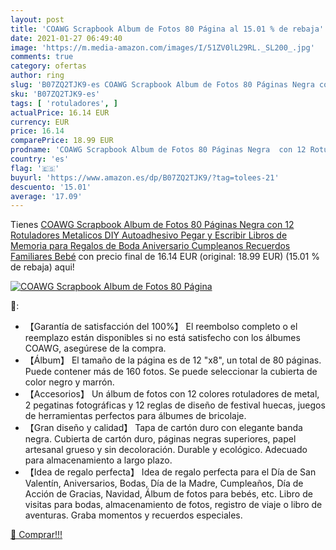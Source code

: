 ```yaml
---
layout: post
title: 'COAWG Scrapbook Album de Fotos 80 Página al 15.01 % de rebaja'
date: 2021-01-27 06:49:40
image: 'https://m.media-amazon.com/images/I/51ZV0lL29RL._SL200_.jpg'
comments: true
category: ofertas
author: ring
slug: 'B07ZQ2TJK9-es COAWG Scrapbook Album de Fotos 80 Páginas Negra con 12...'
sku: 'B07ZQ2TJK9-es'
tags: [ 'rotuladores', ]
actualPrice: 16.14 EUR
currency: EUR
price: 16.14
comparePrice: 18.99 EUR
prodname: 'COAWG Scrapbook Album de Fotos 80 Páginas Negra  con 12 Rotuladores Metalicos DIY Autoadhesivo Pegar y Escribir Libros de Memoria para Regalos de Boda Aniversario Cumpleanos Recuerdos Familiares Bebé'
country: 'es'
flag: '🇪🇸'
buyurl: 'https://www.amazon.es/dp/B07ZQ2TJK9/?tag=tolees-21'
descuento: '15.01'
average: '17.09'
---
```


Tienes [COAWG Scrapbook Album de Fotos 80 Páginas Negra  con 12 Rotuladores Metalicos DIY Autoadhesivo Pegar y Escribir Libros de Memoria para Regalos de Boda Aniversario Cumpleanos Recuerdos Familiares Bebé](https://www.amazon.es/dp/B07ZQ2TJK9/?tag=tolees-21) con precio final de  16.14 EUR (original: 18.99 EUR) (15.01 %  de rebaja) aqui!

[![COAWG Scrapbook Album de Fotos 80 Página](https://m.media-amazon.com/images/I/51ZV0lL29RL._SL200_.jpg)](https://www.amazon.es/dp/B07ZQ2TJK9/?tag=tolees-21)

🔎:

- 【Garantía de satisfacción del 100%】 El reembolso completo o el reemplazo están disponibles si no está satisfecho con los álbumes COAWG, asegúrese de la compra.
- 【Álbum】 El tamaño de la página es de 12 "x8", un total de 80 páginas. Puede contener más de 160 fotos. Se puede seleccionar la cubierta de color negro y marrón.
- 【Accesorios】 Un álbum de fotos con 12 colores rotuladores de metal, 2 pegatinas fotográficas y 12 reglas de diseño de festival huecas, juegos de herramientas perfectos para álbumes de bricolaje.
- 【Gran diseño y calidad】 Tapa de cartón duro con elegante banda negra. Cubierta de cartón duro, páginas negras superiores, papel artesanal grueso y sin decoloración. Durable y ecológico. Adecuado para almacenamiento a largo plazo.
- 【Idea de regalo perfecta】 Idea de regalo perfecta para el Día de San Valentín, Aniversarios, Bodas, Día de la Madre, Cumpleaños, Día de Acción de Gracias, Navidad, Álbum de fotos para bebés, etc. Libro de visitas para bodas, almacenamiento de fotos, registro de viaje o libro de aventuras. Graba momentos y recuerdos especiales.

[🛒 Comprar!!!](https://www.amazon.es/dp/B07ZQ2TJK9/?tag=tolees-21)
